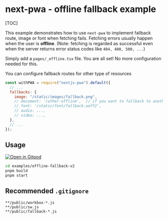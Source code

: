 # next-pwa - offline fallback example

[TOC]

This example demonstrates how to use `next-pwa` to implement fallback route, image or font when fetching fails. Fetching errors usually happen when the user is **offline**. (Note: fetching is regarded as successful even when the server returns error status codes like `404, 400, 500, ...`)

Simply add a `pages/_offline.tsx` file. You are all set! No more configuration needed for this.

You can configure fallback routes for other type of resources

```js
const withPWA = require("nextjs-pwa").default({
  // ...
  fallbacks: {
    image: "/static/images/fallback.png",
    // document: '/other-offline',  // if you want to fallback to another page rather than /_offline
    // font: '/static/font/fallback.woff2',
    // audio: ...,
    // video: ...,
  },
  // ...
});
```

## Usage

[![Open in Gitpod](https://img.shields.io/badge/Open%20In-Gitpod.io-%231966D2?style=for-the-badge&logo=gitpod)](https://gitpod.io/#https://github.com/DuCanhGH/next-pwa/)

```bash
cd examples/offline-fallback-v2
pnpm build
pnpm start
```

## Recommended `.gitignore`

```gitignore
**/public/workbox-*.js
**/public/sw.js
**/public/fallback-*.js
```
